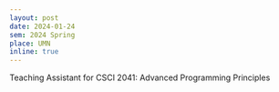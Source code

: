 ```yaml
---
layout: post
date: 2024-01-24
sem: 2024 Spring
place: UMN
inline: true
---
```


Teaching Assistant for CSCI 2041: Advanced Programming Principles
